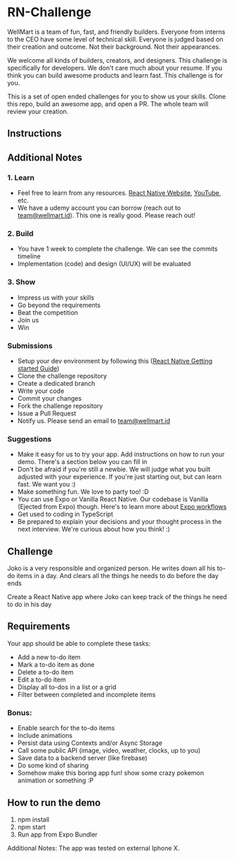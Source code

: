 # RN-Challenge

WellMart is a team of fun, fast, and friendly builders. Everyone from interns to
the CEO have some level of technical skill. Everyone is judged based on their
creation and outcome. Not their background. Not their appearances.

We welcome all kinds of builders, creators, and designers. This challenge is
specifically for developers. We don't care much about your resume. If you think
you can build awesome products and learn fast. This challenge is for you.

This is a set of open ended challenges for you to show us your skills. Clone
this repo, build an awesome app, and open a PR. The whole team will review your
creation.

## Instructions

## Additional Notes

### 1. Learn

-   Feel free to learn from any resources.
    [React Native Website](https://reactnative.dev),
    [YouTube](https://www.youtube.com/results?search_query=react+native+tutorial),
    etc.
-   We have a udemy account you can borrow (reach out to team@wellmart.id). This
    one is really good. Please reach out!

### 2. Build

-   You have 1 week to complete the challenge. We can see the commits timeline
-   Implementation (code) and design (UI/UX) will be evaluated

### 3. Show

-   Impress us with your skills
-   Go beyond the requirements
-   Beat the competition
-   Join us
-   Win

### Submissions

-   Setup your dev environment by following this
    ([React Native Getting started Guide](https://reactnative.dev/docs/getting-started))
-   Clone the challenge repository
-   Create a dedicated branch
-   Write your code
-   Commit your changes
-   Fork the challenge repository
-   Issue a Pull Request
-   Notify us. Please send an email to team@wellmart.id

### Suggestions

-   Make it easy for us to try your app. Add instructions on how to run your
    demo. There's a section below you can fill in
-   Don't be afraid if you're still a newbie. We will judge what you built
    adjusted with your experience. If you're just starting out, but can learn
    fast. We want you :)
-   Make something fun. We love to party too! :D
-   You can use Expo or Vanilla React Native. Our codebase is Vanilla (Ejected
    from Expo) though. Here's to learn more about
    [Expo workflows](https://docs.expo.io/introduction/managed-vs-bare/)
-   Get used to coding in TypeScript
-   Be prepared to explain your decisions and your thought process in the next
    interview. We're curious about how you think! :)

## Challenge

Joko is a very responsible and organized person. He writes down all his to-do
items in a day. And clears all the things he needs to do before the day ends

Create a React Native app where Joko can keep track of the things he need to do
in his day

## Requirements

Your app should be able to complete these tasks:

-   Add a new to-do item
-   Mark a to-do item as done
-   Delete a to-do item
-   Edit a to-do item
-   Display all to-dos in a list or a grid
-   Filter between completed and incomplete items

### Bonus:

-   Enable search for the to-do items
-   Include animations
-   Persist data using Contexts and/or Async Storage
-   Call some public API (image, video, weather, clocks, up to you)
-   Save data to a backend server (like firebase)
-   Do some kind of sharing
-   Somehow make this boring app fun! show some crazy pokemon animation or
    something :P

## How to run the demo

1. npm install
2. npm start
3. Run app from Expo Bundler

Additional Notes: The app was tested on external Iphone X.
